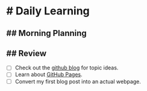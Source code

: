 <h1># Daily Learning</h1>

<h2>## Morning Planning</h2>
<h2>## Review</h2>

- [ ] Check out the [github blog](https://github.blog/) for topic ideas.
- [ ] Learn about [GitHub Pages](https://skills.github.com/#first-day-on-github).
- [ ] Convert my first blog post into an actual webpage.
